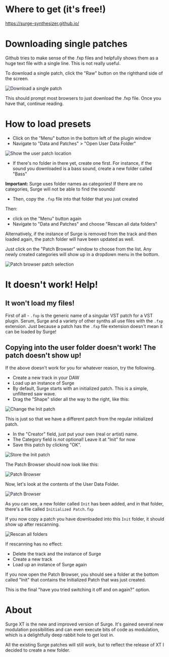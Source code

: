 # Where to get (it's free!)

https://surge-synthesizer.github.io/

# Downloading single patches

Github tries to make sense of the .fxp files and helpfully shows them as a huge text file with a single line. This is not really useful.

To download a single patch, click the "Raw" button on the righthand side of the screen.

![Download a single patch](images/surge_download_single_patch.png)

This should prompt most browsers to just download the .fxp file. Once you have that, continue reading.

# How to load presets

* Click on the "Menu" button in the bottom left of the plugin window
* Navigate to "Data and Patches" > "Open User Data Folder"

![Show the user patch location](images/surge_user_patches.png)

* If there's no folder in there yet, create one first. For instance, if the sound you downloaded is a bass sound, create a new folder called "Bass"

**Important:** Surge uses folder names as categories! If there are no categories, Surge will not be able to find the sounds!

* Then, copy the `.fxp` file into that folder that you just created

Then:
* click on the "Menu" button again
* Navigate to "Data and Patches" and choose "Rescan all data folders"

Alternatively, if the instance of Surge is removed from the track and then loaded again, the patch folder will have been updated as well.

Just click on the "Patch Browser" window to choose from the list. Any newly created categories will show up in a dropdown menu in the bottom.

![Patch browser patch selection](images/surge_patch_browser_select.png)

# It doesn't work! Help!

## It won't load my files!

First of all - `.fxp` is the generic name of a singular VST patch for a VST plugin. Serum, Surge and a variety of other synths all use files with the `.fxp` extension. Just because a patch has the `.fxp` file extension doesn't mean it can be loaded by Surge!

## Copying into the user folder doesn't work! The patch doesn't show up!

If the above doesn't work for you for whatever reason, try the following.

* Create a new track in your DAW
* Load up an instance of Surge
* By default, Surge starts with an initialized patch. This is a simple, unfiltered saw wave.
* Drag the "Shape" slider all the way to the right, like this:

![Change the Init patch](images/surge_init_patch_change.png)

This is just so that we have a different patch from the regular initialized patch.

* In the "Creator" field, just put your own (real or artist) name.
* The Category field is _not_ optional! Leave it at "Init" for now
* Save this patch by clicking "OK". 

![Store the Init patch](images/surge_init_patch_store.png)

The Patch Browser should now look like this:

![Patch Browser](images/surge_patch_browser.png)

Now, let's look at the contents of the User Data Folder.

![Patch Browser](images/surge_user_patch_location_init.png)

As you can see, a new folder called `Init` has been added, and in that folder, there's a file called `Initialized Patch.fxp`

If you now copy a patch you have downloaded into this `Init` folder, it should show up after rescanning.

![Rescan all folders](images/surge_rescan_all_folders.png)

If rescanning has no effect:

* Delete the track and the instance of Surge
* Create a new track
* Load up an instance of Surge again

If you now open the Patch Browser, you should see a folder at the bottom called "Init" that contains the Initialized Patch that was just created.

This is the final "have you tried switching it off and on again?" option.

# About

Surge XT is the new and improved version of Surge. It's gained several new modulation possibilities and can even execute bits of code as modulation, which is a delightfully deep rabbit hole to get lost in.

All the existing Surge patches will still work, but to reflect the release of XT I decided to create a new folder.
